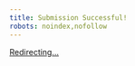 ```yaml
---
title: Submission Successful!
robots: noindex,nofollow
---
```


<meta charset="utf-8">
<meta http-equiv="refresh" content="5;url=/">

[Redirecting...](/)
